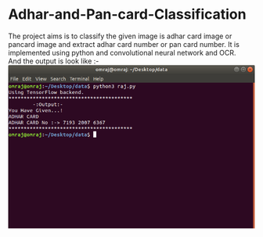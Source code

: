 # Adhar-and-Pan-card-Classification
The project aims is to classify the given image is adhar card image or pancard image and extract adhar card number or pan card number. It is implemented using python and convolutional neural network and OCR. <br />
And the output is look like :- <br />
![Output](output.png)
